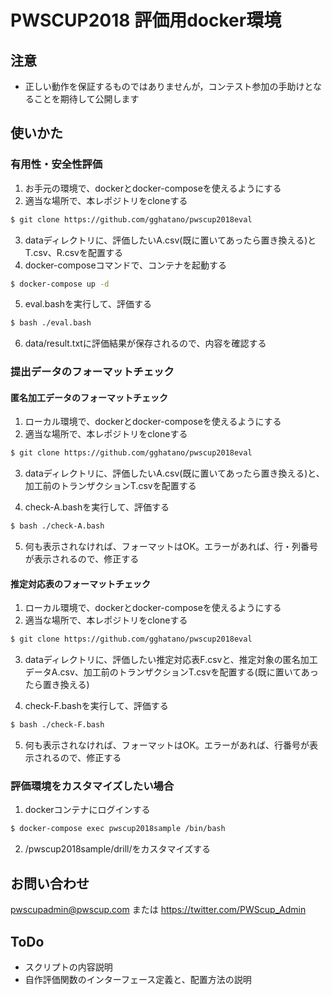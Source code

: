 PWSCUP2018 評価用docker環境
===

## 注意
- 正しい動作を保証するものではありませんが，コンテスト参加の手助けとなることを期待して公開します

## 使いかた

### 有用性・安全性評価
1. お手元の環境で、dockerとdocker-composeを使えるようにする
2. 適当な場所で、本レポジトリをcloneする
```bash
$ git clone https://github.com/gghatano/pwscup2018eval
```
3. dataディレクトリに、評価したいA.csv(既に置いてあったら置き換える)とT.csv、R.csvを配置する
4. docker-composeコマンドで、コンテナを起動する
```bash
$ docker-compose up -d
``` 
5. eval.bashを実行して、評価する
```bash
$ bash ./eval.bash 
```
6. data/result.txtに評価結果が保存されるので、内容を確認する

### 提出データのフォーマットチェック
#### 匿名加工データのフォーマットチェック
1. ローカル環境で、dockerとdocker-composeを使えるようにする
2. 適当な場所で、本レポジトリをcloneする
```bash
$ git clone https://github.com/gghatano/pwscup2018eval
```
3. dataディレクトリに、評価したいA.csv(既に置いてあったら置き換える)と、加工前のトランザクションT.csvを配置する

4. check-A.bashを実行して、評価する
```bash
$ bash ./check-A.bash
```
5. 何も表示されなければ、フォーマットはOK。エラーがあれば、行・列番号が表示されるので、修正する
#### 推定対応表のフォーマットチェック
1. ローカル環境で、dockerとdocker-composeを使えるようにする
2. 適当な場所で、本レポジトリをcloneする
```bash
$ git clone https://github.com/gghatano/pwscup2018eval
```
3. dataディレクトリに、評価したい推定対応表F.csvと、推定対象の匿名加工データA.csv、加工前のトランザクションT.csvを配置する(既に置いてあったら置き換える)

4. check-F.bashを実行して、評価する
```bash
$ bash ./check-F.bash
```
5. 何も表示されなければ、フォーマットはOK。エラーがあれば、行番号が表示されるので、修正する

### 評価環境をカスタマイズしたい場合
1. dockerコンテナにログインする
```bash
$ docker-compose exec pwscup2018sample /bin/bash
```

2. /pwscup2018sample/drill/をカスタマイズする

## お問い合わせ
pwscupadmin@pwscup.com
または
https://twitter.com/PWScup_Admin

## ToDo
- スクリプトの内容説明
- 自作評価関数のインターフェース定義と、配置方法の説明
